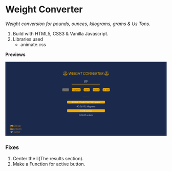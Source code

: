 # Weight Converter 

*Weight conversion for pounds, ounces, kilograms, grams & Us Tons.*

1. Build with HTML5, CSS3 & Vanilla Javascript.
2. Libraries used
    * animate.css


**Previews**

![Page-preview](images/Weight-Converter.png)


### Fixes

1. Center the li(The results section).
2. Make a Function for active button.

